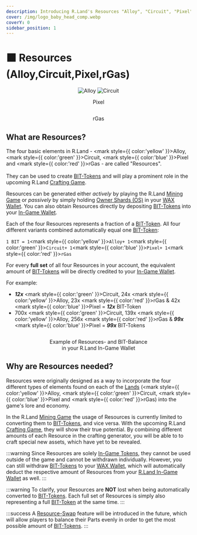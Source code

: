 ```yaml
---
description: Introducing R.Land's Resources "Alloy", "Circuit", "Pixel" and "rGas"!
cover: /img/logo_baby_head_comp.webp
coverY: 0
sidebar_position: 1
---
```


# 🟧 Resources (Alloy,Circuit,Pixel,rGas)

<div align="center">

<img src="/img/Alloy.webp" alt="Alloy" />

 

<img src="/img/Circuit.webp" alt="Circuit" />

 

<center><img src="/img/Pixel.webp" alt="" /><figcaption><p>Pixel</p></figcaption></center>

 

<center><img src="/img/rGas.webp" alt="" /><figcaption><p>rGas</p></figcaption></center>

</div>

## What are Resources?

The four basic elements in R.Land - <mark style={{ color:'yellow' }}>Alloy</mark>, <mark style={{ color:'green' }}>Circuit</mark>, <mark style={{ color:'blue' }}>Pixel</mark> and <mark style={{ color:'red' }}>rGas</mark> - are called "Resources". \
\
They can be used to create [BIT-Tokens](/bit-token) and will play a prominent role in the upcoming R.Land [Crafting Game](/../upcoming-features/r.land-crafting-game).

Resources can be generated either _actively_ by playing the R.Land [Mining Game](/../gaming/r.land-mining-game/) or _passively_ by simply holding [Owner Shards (OS)](/../nfts/owner-shards-os) in your [WAX Wallet](/../essentials/r.land-in-game-wallet-vs.-wax-wallet). You can also obtain Resources directly by depositing [BIT-Tokens](/bit-token) into your [In-Game Wallet](/../essentials/r.land-in-game-wallet-vs.-wax-wallet).

Each of the four Resources represents a fraction of a [BIT-Token](/bit-token). All four different variants combined automatically equal one [BIT-Token](/bit-token):

`1 BIT = 1`<mark style={{ color:'yellow' }}>`Alloy`</mark>`+ 1`<mark style={{ color:'green' }}>`Circuit`</mark>`+ 1`<mark style={{ color:'blue' }}>`Pixel`</mark>`+ 1`<mark style={{ color:'red' }}>`rGas`</mark>

For every **full set** of all four Resources in your account, the equivalent amount of [BIT-Tokens](/bit-token) will be directly credited to your [In-Game Wallet](/../essentials/r.land-in-game-wallet-vs.-wax-wallet).&#x20;

For example:&#x20;

* _**12x**_ <mark style={{ color:'green' }}>Circuit</mark>, 24x <mark style={{ color:'yellow' }}>Alloy</mark>, 23x <mark style={{ color:'red' }}>rGas</mark> & 42x <mark style={{ color:'blue' }}>Pixel</mark> = _**12x**_ BIT-Token
* 700x <mark style={{ color:'green' }}>Circuit</mark>, 139x <mark style={{ color:'yellow' }}>Alloy</mark>, 256x <mark style={{ color:'red' }}>rGas</mark> & _**99x**_ <mark style={{ color:'blue' }}>Pixel</mark> = _**99x**_ BIT-Tokens

<center><img src="/img/Resource Balance.PNG" alt="" /><figcaption><p>Example of Resources- and BIT-Balance <br/>in your R.Land In-Game Wallet</p></figcaption></center>

## Why are Resources needed?

Resources were originally designed as a way to incorporate the four different types of elements found on each of the [Lands](/../nfts/lands-and-tools.md#lands) (<mark style={{ color:'yellow' }}>Alloy</mark>, <mark style={{ color:'green' }}>Circuit</mark>, <mark style={{ color:'blue' }}>Pixel</mark> and <mark style={{ color:'red' }}>rGas</mark>) into the game's lore and economy.&#x20;

In the R.Land [Mining Game](/../gaming/r.land-mining-game/) the usage of Resources is currently limited to converting them to [BIT-Tokens](/bit-token), and vice versa. With the upcoming R.Land [Crafting Game](/../upcoming-features/r.land-crafting-game), they will show their true potential. By combining different amounts of each Resource in the crafting generator, you will be able to to craft special new assets, which have yet to be revealed.

:::warning
Since Resources are solely [In-Game Tokens](./), they cannot be used outside of the game and cannot be withdrawn individually. However, you can still withdraw [BIT-Tokens](/bit-token) to your [WAX Wallet](/../essentials/r.land-in-game-wallet-vs.-wax-wallet), which will automatically deduct the respective amount of Resources from your [R.Land In-Game Wallet](/../essentials/r.land-in-game-wallet-vs.-wax-wallet) as well.
:::

:::warning
To clarify, your Resources are **NOT** lost when being automatically converted to [BIT-Tokens](/bit-token). Each full set of Resources is simply also representing a full [BIT-Token](/bit-token) at the same time.
:::

:::success
A [Resource-Swap](/../upcoming-features/resource-swap) feature will be introduced in the future, which will allow players to balance their Parts evenly in order to get the most possible amount of [BIT-Tokens](/bit-token).
:::
